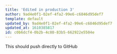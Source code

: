 ```yaml
---
title: 'Edited in production 3'
author: 9ad4e0f1-02ef-4fa2-99e6-c6846d95def7
template: default
updated_by: 9ad4e0f1-02ef-4fa2-99e6-c6846d95def7
updated_at: 1610385817
id: c0b6dcf4-0b2b-4c80-83b5-662922e5504e
---
```

This should push directly to GitHub